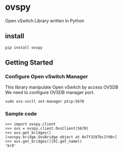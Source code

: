 # ovspy
Open vSwitch Library written in Python  


## install
```
pip install ovspy
```

## Getting Started

### Configure Open vSwitch Manager
This library manipulate Open vSwitch by access OVSDB  
We need to configure OVSDB manager port.
```
sudo ovs-vsctl set-manager ptcp:5678
```

### Sample code
```
>>> import ovspy.client
>>> ovs = ovspy.client.OvsClient(5678)
>>> ovs.get_bridges()
[<ovspy.bridge.OvsBridge object at 0x7f3197bc1fd0>]
>>> ovs.get_bridges()[0].get_name()
'br0'
```

